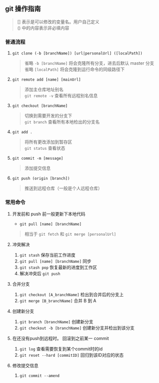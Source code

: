 ## git 操作指南
> [] 表示是可以修改的变量名。用户自己定义  
> () 中的内容表示非必填内容

### 普通流程
1. `git clone (-b [branchName]) [url|personalUrl] ([localPath])`
	> 省略 `-b [branchName]` 将会克隆所有分支，进去后默认 master 分支  
	> 省略 `[localPath]` 将会克隆到运行命令的同级路径下

1. `git remote add [name] [mainUrl]`
	> 添加主仓库地址别名  
	> `git remote -v` 查看所有远程别名信息

1. `git checkout [branchName]`
	> 切换到需要开发的分支下  
	> `git branch` 查看所有本地检出的分支名

1. `git add .`
	> 将所有更改添加到暂存区  
	> `git status` 查看状态

1. `git commit -m [message]`
	> 添加提交信息

1. `git push (origin [branch])`
	> 推送到远程仓库（一般是个人远程仓库）


### 常用命令

1. 开发前和 push 前一般更新下本地代码  
	- `git pull [name] [branchName]`
	> 相当于 `git fetch` 和 `git merge [personalUrl]`

1. 冲突解决
	1. `git stash` 保存当前工作进度
	2. `git pull [name] [branchName]` 同步
	3. `git stash pop` 恢复最新的进度到工作区
	4. 解决冲突后 `git push`
 
1. 合并分支
	1. `git checkout [A_branchName]` 检出到合并后的分支上
	1. `git merge [B_branchName]` 合并 B 到 A
 
1. 创建新分支
	1. `git branch [branchName]` 创建新分支
	2. `git checkout -b [branchName]` 创建新分支并检出到该分支
 
1. 在还没有push到远程时。 回滚到之前某一 commit
	1. `git log` 查看需要恢复到某个commit时的id
	2. `git reset --hard [commitID]` 回归到该ID对应的状态
 
1. 修改提交信息
	1. `git commit --amend`
